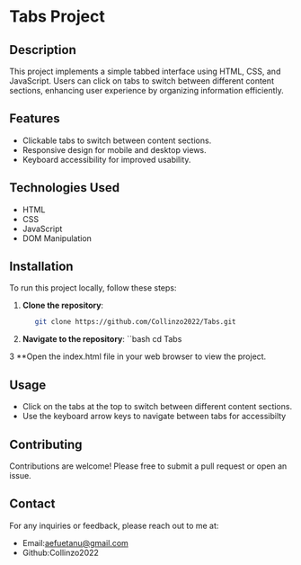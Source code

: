 # Tabs Project

## Description
This project implements a simple tabbed interface using HTML, CSS, and JavaScript. Users can click on tabs to switch between different content sections, enhancing user experience by organizing information efficiently.

## Features
- Clickable tabs to switch between content sections.
- Responsive design for mobile and desktop views.
- Keyboard accessibility for improved usability.

## Technologies Used
- HTML
- CSS
- JavaScript
- DOM Manipulation

## Installation
To run this project locally, follow these steps:

1. **Clone the repository**:
   ```bash
      git clone https://github.com/Collinzo2022/Tabs.git

2. **Navigate to the repository**:
   ``bash
   cd Tabs

3  **Open the index.html file in your web browser to view the project.

## Usage
- Click on the tabs at the top to switch between different content sections.
- Use the keyboard arrow keys to navigate between tabs for accessibilty

## Contributing
Contributions are welcome! Please free to submit a pull request or open an issue.

## Contact
For any inquiries or feedback, please reach out to me at:
- Email:aefuetanu@gmail.com
- Github:Collinzo2022